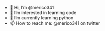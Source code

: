 - 👋 Hi, I’m @merico341
- 👀 I’m interested in learning code
- 🌱 I’m currently learning python
- 📫 How to reach me: @merico341 on twitter

<!---
merico341/merico341 is a ✨ special ✨ repository because its `README.md` (this file) appears on your GitHub profile.
You can click the Preview link to take a look at your changes.
--->
